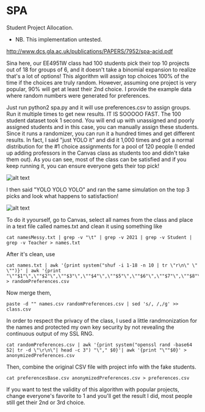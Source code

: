 # SPA
Student Project Allocation.
* NB. This implementation untested.

http://www.dcs.gla.ac.uk/publications/PAPERS/7952/spa-acid.pdf

Sina here, our EE4951W class had 100 students pick their top 10 projects out of 18 for groups of 6, and it doesn't take a binomial expansion to realize that's a lot of options!
This algorithm will assign top choices 100% of the time if the choices are truly random. However, assuming one project is very popular, 90% will get at least their 2nd choice.
I provide the example data where random numbers were generated for preferences.

Just run python2 spa.py and it will use preferences.csv to assign groups.
Run it multiple times to get new results. IT IS SOOOOO FAST. The 100 student dataset took 1 second.
You will end up with unassigned and poorly assigned students and in this case, you can manually assign these students.
Since it runs a randomizer, you can run it a hundred times and get different results.
In fact, I said "just YOLO it" and did it 1,000 times and got a normal distribution for the #1 choice assignments for a pool of 120 people (I ended up adding professors in the Canvas class as students too and didn't take them out).
As you can see, most of the class can be satisfied and if you keep running it, you can ensure everyone gets their top pick!

![alt text](https://github.com/rgbbytes/SPA/blob/master/histogram.png?raw=true)

I then said "YOLO YOLO YOLO" and ran the same simulation on the top 3 picks and look what happens to satisfaction!

![alt text](https://github.com/rgbbytes/SPA/blob/master/histogram3.png?raw=true)


To do it yyourself, go to Canvas, select all names from the class and place in a text file called names.txt and clean it using something like

    cat namesMessy.txt | grep -v "\t" | grep -v 2021 | grep -v Student | grep -v Teacher > names.txt

After it's clean, use

    cat names.txt | awk '{print system("shuf -i 1-18 -n 10 | tr \"r\n\" \" \"")}' | awk '{print "\""$1"\",\""$2"\",\""$3"\",\""$4"\",\""$5"\",\""$6"\",\""$7"\",\""$8"\",\""$9"\",\""$10"\""}' > randomPreferences.csv

Now merge them,

    paste -d "" names.csv randomPreferences.csv | sed 's/, /,/g' >> class.csv

In order to respect the privacy of the class, I used a little randmonization for the names and protected my own key security by not revealing the continuous output of my SSL RNG.

    cat randomPreferences.csv | awk '{print system("openssl rand -base64 52| tr -d \"\r\n\"| head -c 3") "\"," $0}'| awk '{print "\""$0}' > anonymizedPreferences.csv

Then, combine the original CSV file with project info with the fake students.

    cat preferencesBase.csv anonymizedPreferences.csv > preferences.csv

If you want to test the validity of this algorithm with popular projects, change everyone's favorite to 1 and you'll get the result I did, most people still get their 2nd or 3rd choice.
